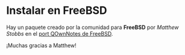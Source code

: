 # Instalar en FreeBSD

Hay un paquete creado por la comunidad para **FreeBSD** por _Matthew Stobbs_ en el [port QOwnNotes de FreeBSD](https://www.freshports.org/deskutils/qownnotes).

¡Muchas gracias a Matthew!
